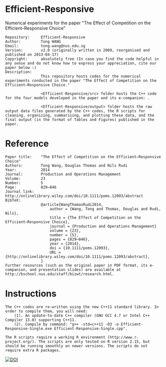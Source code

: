 Efficient-Responsive
====================

Numerical experiments for the paper "The Effect of Competition on the Efficient–Responsive Choice"

    Repository:     Efficient-Responsive
    Author:         Tong WANG
    Email:          tong.wang@nus.edu.sg
    Version:        v2.0 (originally written in 2009, reorganised and published on 2013-04-17)
    Copyright:      absolutely free (In case you find the code helpful in any sense and do not know how to express your appreciation, cite our paper below :)
    Description:
                    This repository hosts codes for the numerical experiments conducted in the paper "The Effect of Competition on the Efficient–Responsive Choice."

                    <Efficient-Responsive/src> folder hosts the C++ code for the four models developed in the paper and its e-companion: .

                    <Efficient-Responsive/output> folder hosts the raw output data files generated by the C++ codes, the R scripts for cleaning, organizing, summarising, and plotting these data, and the final output (in the format of Tables and Figures) published in the paper.


Reference
=========

    Paper title:    "The Effect of Competition on the Efficient–Responsive Choice"
    Authors:        Tong Wang, Douglas Thomas and Nils Rudi
    Year:           2014
    Journal:        Production and Operations Management
    Volume:         23
    Number:         5
    Page:           829–846
    Journal link:   http://onlinelibrary.wiley.com/doi/10.1111/poms.12093/abstract
    BibTeX:
                    @article{WangThomasRudi2014,
                        author = {Wang, Tong and Thomas, Douglas and Rudi, Nils}, 
                        title = {The Effect of Competition on the Efficient–Responsive Choice},
                        journal = {Production and Operations Management} 
                        volume = {23}, 
                        number = {5}, 
                        pages = {829–846}, 
                        year = {2014}, 
                        doi = {10.1111/poms.12093}, 
                        URL = {http://onlinelibrary.wiley.com/doi/10.1111/poms.12093/abstract}, 
                    }
    Further resources (such as the original paper in PDF format, its e-companion, and presentation slides) are available at http://bschool.nus.edu/staff/bizwt/research.html.


Instructions
============

    The C++ codes are re-written using the new C++11 standard library. In order to compile them, you will need:
        (1). An update-to-date C++ compiler (GNU GCC 4.7 or Intel C++ Compiler 13.0) supporting C++11.
        (2). Compile by command: "g++ -std=c++11 -O3 -o Efficient-Responsive-Single.exe Efficient-Responsive-Single.cpp".

    The R scripts require a working R environment (http://www.r-project.org/). The scripts are only tested on R version 2.15, but should be running smoothly on newer versions. The scripts do not require extra R packages.


[![DOI](https://zenodo.org/badge/doi/10.5281/zenodo.9934.png)](https://zenodo.org/record/9934/)
